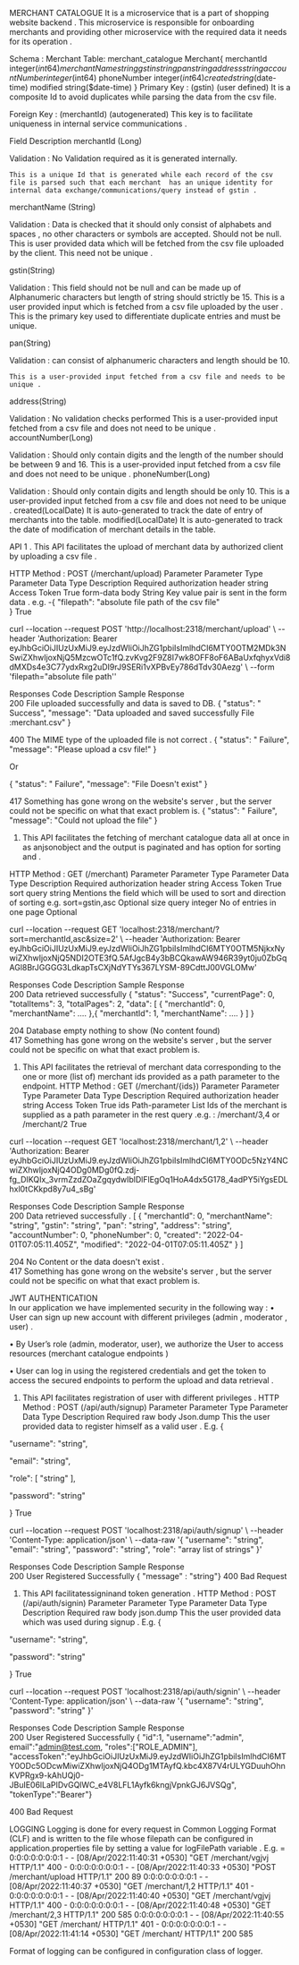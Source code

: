 MERCHANT CATALOGUE
It is a microservice that is a part of shopping website backend . This microservice is responsible for onboarding merchants and providing other microservice with the required data it needs for its operation . 
 
 
Schema : Merchant 
Table: merchant_catalogue 
Merchant{ 
merchantId 	integer($int64) 
merchantName 	string 
gstin 	string 
pan 	string 
address 	string 
accountNumber 	integer($int64) 
phoneNumber 	integer($int64) 
created 	string($date-time) 
modified 	string($date-time) 
} 
Primary Key : (gstin) (user defined) 
It is a composite Id to avoid duplicates while parsing the data from the csv file. 
 
 
Foreign Key : (merchantId) (autogenerated) 
This key is to facilitate uniqueness in internal service communications .  
 
 
Field 	Description 
merchantId (Long)  
 
 
Validation : No Validation required as it is generated internally. 
 
 	This is a unique Id that is generated while each record of the csv file is parsed such that each merchant  has an unique identity for internal data exchange/communications/query instead of gstin . 
merchantName (String) 
 
 
Validation : Data is checked that it should only consist of alphabets and spaces , no other characters or symbols are accepted. Should not be null. 	This is user provided data which will be fetched from the csv file uploaded by the client. 
This need not be unique . 
 
 
gstin(String)  
 
 
Validation : This field should not be null and can be made up of Alphanumeric characters but length of string should strictly be 15. 	This is a user provided input which is fetched from a csv file uploaded by the user . This is the primary key used to differentiate duplicate entries and must be unique. 
 
 
pan(String) 
 
 
Validation : can consist of alphanumeric characters and length should be 10. 
 
 	This is a user-provided input fetched from a csv file and needs to be unique . 
address(String) 
 
 
Validation : No validation checks performed  	This is a user-provided input fetched from a csv file and does not need to be unique . 
accountNumber(Long) 
 
 
Validation : Should only contain digits and the length of the number should be between 9 and 16. 	This is a user-provided input fetched from a csv file and does not need to be unique . 
phoneNumber(Long) 
 
 
Validation : Should only contain digits and length should be only 10. 	This is a user-provided input fetched from a csv file and does not need to be unique . 
created(LocalDate) 	It is auto-generated to track the date of entry of merchants into the table. 
modified(LocalDate) 	It is auto-generated to track the date of modification of merchant details in the table. 
 
API 
1 . This API facilitates the upload of merchant data by authorized client by uploading a csv file . 
 
 HTTP Method : POST (/merchant/upload) 
Parameter 	Parameter Type 	Parameter Data Type 	Description 	Required 
authorization 	header 	string 	Access Token  	True 
form-data 	body 	String  	Key value pair is sent in the form data . e.g. -{ 
  "filepath": "absolute file path of the csv file"  
} 	True 
 
curl --location --request POST 'http://localhost:2318/merchant/upload' \ 
--header 'Authorization: Bearer eyJhbGciOiJIUzUxMiJ9.eyJzdWIiOiJhZG1pbiIsImlhdCI6MTY0OTM2MDk3NSwiZXhwIjoxNjQ5MzcwOTc1fQ.zvKvg2F9Z8I7wk8OFF8oF6ABaUxfqhyxVdi8dMXDs4e3C77ydxRxg2uDI9rJ9SERi1vXPBvEy786dTdv30Aezg' \ 
--form 'filepath="absolute file path'' 
 
 
 
Responses 
Code 	Description 	Sample Response  
200 	File uploaded successfully and data is saved to DB. 	{ 
"status": " Success", 
"message": "Data uploaded and saved successfully File :merchant.csv" 
} 
 
400 	The MIME type of the uploaded file is not correct . 	{ 
"status": " Failure", 
"message": "Please upload a csv file!" 
} 
 
Or  
 
{ 
"status": " Failure", 
"message": "File Doesn't exist" 
} 
 
417 	Something has gone wrong on the website's server , but the server could not be specific on what that exact problem is. 
 	{ 
"status": " Failure", 
"message": "Could not upload the file" 
} 
 
 
 
1.	This API facilitates the fetching of merchant catalogue data all at once in as  anjsonobject and the output is paginated and has option for sorting and  . 
 
 HTTP Method : GET (/merchant) 
Parameter 	Parameter Type 	Parameter Data Type 	Description 	Required 
authorization 	header 	string 	Access Token  	True 
sort 	query 
 	string 	Mentions the field which will be used to sort and direction of sorting e.g. sort=gstin,asc 	Optional 
size 	query 	integer 	No of entries in one page  	Optional 
 
curl --location --request GET 'localhost:2318/merchant/?sort=merchantId,asc&size=2' \ 
--header 'Authorization: Bearer eyJhbGciOiJIUzUxMiJ9.eyJzdWIiOiJhZG1pbiIsImlhdCI6MTY0OTM5NjkxNywiZXhwIjoxNjQ5NDI2OTE3fQ.5AfJgcB4y3bBCQkawAW946R39yt0ju0ZbGqAGl8BrJGGGG3LdkapTsCXjNdYTYs367LYSM-89CdttJ00VGLOMw' 
 
 
 
 
Responses 
Code 	Description 	Sample Response  
200 	Data retrieved successfully  	{ 
"status": "Success", 
"currentPage": 0, 
"totalItems": 3, 
"totalPages": 2, 
"data": [ 
{ 
    "merchantId": 0, 
    "merchantName": …. 
  },{ 
    "merchantId": 1, 
    "merchantName": …. 
  } ] 
} 
 
204 	Database empty nothing to show (No content found) 	 
417 	Something has gone wrong on the website's server , but the server could not be specific on what that exact problem is. 	 
 
1.	This API facilitates the retrieval of merchant data corresponding to the one or more (list of) merchant ids provided as a path parameter to the endpoint.
 HTTP Method : GET (/merchant/{ids}) 
Parameter 	Parameter Type 	Parameter Data Type 	Description 	Required 
authorization 	header 	string 	Access Token  	True 
ids 	Path-parameter 	List<Integer> 	Ids of the merchant is supplied as a path parameter in the rest query .e.g. : /merchant/3,4  or /merchant/2 	True 
 
curl --location --request GET 'localhost:2318/merchant/1,2' \ 
--header 'Authorization: Bearer eyJhbGciOiJIUzUxMiJ9.eyJzdWIiOiJhZG1pbiIsImlhdCI6MTY0ODc5NzY4NCwiZXhwIjoxNjQ4ODg0MDg0fQ.zdj-fg_DIKQIx_3vrmZzdZOaZgqydwIblDlFlEgOq1HoA4dx5G178_4adPY5iYgsEDLhxl0tCKkpd8y7u4_sBg' 
 
 
 
Responses 
Code 	Description 	Sample Response  
200 	Data retrieved successfully . 	[ 
  { 
    "merchantId": 0, 
    "merchantName": "string", 
    "gstin": "string", 
    "pan": "string", 
    "address": "string", 
    "accountNumber": 0, 
    "phoneNumber": 0, 
    "created": "2022-04-01T07:05:11.405Z", 
    "modified": "2022-04-01T07:05:11.405Z" 
  } 
] 
 
204 	No Content or the data doesn't exist . 	 
417 	Something has gone wrong on the website's server , but the server could not be specific on what that exact problem is. 
 	 
 
 
JWT AUTHENTICATION  
In our application we have implemented security in the following way : 
•	User can sign up new account with different privileges (admin , moderator , user)  .  
 
•	By User’s role (admin, moderator, user), we authorize the User to access resources (merchant catalogue endpoints ) 
 
•	User can log in using the registered credentials and get the token to access the secured endpoints to perform the upload and data retrieval . 
 
 
 
1.	This API facilitates registration of user with different privileges  .
 HTTP Method : POST (/api/auth/signup) 
Parameter 	Parameter Type 	Parameter Data Type 	Description 	Required 
raw 	body 	Json.dump 	This the user provided data to register himself as a valid user . E.g. 
{ 
   
"username": "string", 
 
  "email": "string", 
 
  "role": [ 
    "string" 
  ], 
 
  "password": "string" 
 
} 	True 
 
curl --location --request POST 'localhost:2318/api/auth/signup' \ 
--header 'Content-Type: application/json' \ 
--data-raw '{ 
    "username": "string", 
    "email": "string", 
    "password": "string", 
    "role": "array list of strings" 
}' 
 
Responses 
Code 	Description 	Sample Response  
200 	User Registered Successfully  	{ "message" : "string"} 
400 	Bad Request  	 
 
 
1.	This API facilitatessigninand token generation  . 
 HTTP Method : POST (/api/auth/signin) 
Parameter 	Parameter Type 	Parameter Data Type 	Description 	Required 
raw 	body 	json.dump 	This the user provided data which was used during signup . E.g. 
{ 
   
"username": "string", 
   
"password": "string" 
 
} 	True 
 
curl --location --request POST 'localhost:2318/api/auth/signin' \ 
--header 'Content-Type: application/json' \ 
--data-raw '{ 
"username": "string", 
"password": "string" 
}' 
 
 
  
Responses 
Code 	Description 	Sample Response  
200 	User Registered Successfully  	{ 
"id":1, 
"username":"admin", 
email":"admin@test.com, 
"roles":["ROLE_ADMIN"], 
"accessToken":"eyJhbGciOiJIUzUxMiJ9.eyJzdWIiOiJhZG1pbiIsImlhdCI6MTY0ODc5ODcwMiwiZXhwIjoxNjQ4ODg1MTAyfQ.kbc4X87V4rULYGDuuhOhnKVPRgx9-kAhUQj0-JBuIE06lLaPIDvGQlWC_e4V8LFL1Ayfk6kngjVpnkGJ6JVSQg", 
"tokenType":"Bearer"} 
 
400 	Bad Request  	 
 
 
 
 
LOGGING 
Logging is done for every request in Common Logging Format (CLF) and is written to the file whose filepath can be configured in application.properties file by setting a value for logFilePath variable . 
E.g. =  
0:0:0:0:0:0:0:1 - - [08/Apr/2022:11:40:31 +0530] "GET /merchant/vgjvj HTTP/1.1" 400 - 
0:0:0:0:0:0:0:1 - - [08/Apr/2022:11:40:33 +0530] "POST /merchant/upload HTTP/1.1" 200 89 
0:0:0:0:0:0:0:1 - - [08/Apr/2022:11:40:37 +0530] "GET /merchant/1,2 HTTP/1.1" 401 - 
0:0:0:0:0:0:0:1 - - [08/Apr/2022:11:40:40 +0530] "GET /merchant/vgjvj HTTP/1.1" 400 - 
0:0:0:0:0:0:0:1 - - [08/Apr/2022:11:40:48 +0530] "GET /merchant/2,3 HTTP/1.1" 200 585 
0:0:0:0:0:0:0:1 - - [08/Apr/2022:11:40:55 +0530] "GET /merchant/ HTTP/1.1" 401 - 
0:0:0:0:0:0:0:1 - - [08/Apr/2022:11:41:14 +0530] "GET /merchant/ HTTP/1.1" 200 585 
 
Format of logging can be configured in configuration class of logger. 
